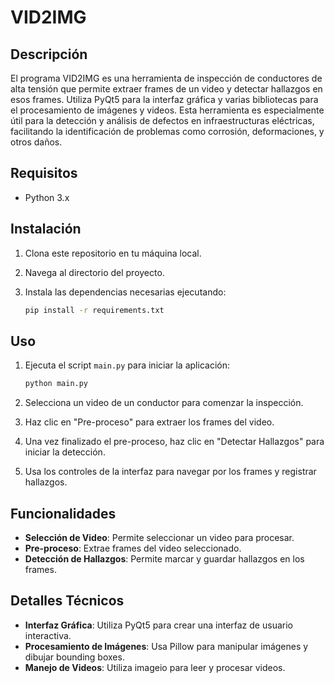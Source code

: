 # VID2IMG

## Descripción

El programa VID2IMG es una herramienta de inspección de conductores de alta tensión que permite extraer frames de un video y detectar hallazgos en esos frames. Utiliza PyQt5 para la interfaz gráfica y varias bibliotecas para el procesamiento de imágenes y videos. Esta herramienta es especialmente útil para la detección y análisis de defectos en infraestructuras eléctricas, facilitando la identificación de problemas como corrosión, deformaciones, y otros daños.

## Requisitos

- Python 3.x

## Instalación

1. Clona este repositorio en tu máquina local.
2. Navega al directorio del proyecto.
3. Instala las dependencias necesarias ejecutando:

   ```bash
   pip install -r requirements.txt
   ```

## Uso

1. Ejecuta el script `main.py` para iniciar la aplicación:

   ```bash
   python main.py
   ```

2. Selecciona un video de un conductor para comenzar la inspección.
3. Haz clic en "Pre-proceso" para extraer los frames del video.
4. Una vez finalizado el pre-proceso, haz clic en "Detectar Hallazgos" para iniciar la detección.
5. Usa los controles de la interfaz para navegar por los frames y registrar hallazgos.


## Funcionalidades

- **Selección de Video**: Permite seleccionar un video para procesar.
- **Pre-proceso**: Extrae frames del video seleccionado.
- **Detección de Hallazgos**: Permite marcar y guardar hallazgos en los frames.

## Detalles Técnicos

- **Interfaz Gráfica**: Utiliza PyQt5 para crear una interfaz de usuario interactiva.
- **Procesamiento de Imágenes**: Usa Pillow para manipular imágenes y dibujar bounding boxes.
- **Manejo de Videos**: Utiliza imageio para leer y procesar videos.
